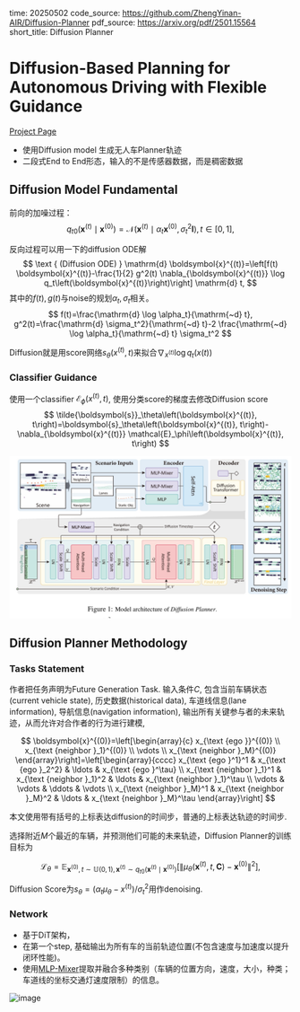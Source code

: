time: 20250502
code_source: https://github.com/ZhengYinan-AIR/Diffusion-Planner
pdf_source: https://arxiv.org/pdf/2501.15564
short_title: Diffusion Planner

# Diffusion-Based Planning for Autonomous Driving with Flexible Guidance

[Project Page](https://zhengyinan-air.github.io/Diffusion-Planner/)

- 使用Diffusion model 生成无人车Planner轨迹
- 二段式End to End形态，输入的不是传感器数据，而是稠密数据


## Diffusion Model Fundamental

前向的加噪过程：
$$
q_{t 0}\left(\boldsymbol{x}^{(t)} \mid \boldsymbol{x}^{(0)}\right)=\mathcal{N}\left(\boldsymbol{x}^{(t)} \mid \alpha_t \boldsymbol{x}^{(0)}, \sigma_t^2 \mathbf{I}\right), t \in[0,1],
$$

反向过程可以用一下的diffusion ODE解
$$
\text { (Diffusion ODE) } \mathrm{d} \boldsymbol{x}^{(t)}=\left[f(t) \boldsymbol{x}^{(t)}-\frac{1}{2} g^2(t) \nabla_{\boldsymbol{x}^{(t)}} \log q_t\left(\boldsymbol{x}^{(t)}\right)\right] \mathrm{d} t,
$$
其中的$f(t), g(t)$与noise的规划$\alpha_t, \sigma_t$相关。
$$
f(t)=\frac{\mathrm{d} \log \alpha_t}{\mathrm{~d} t}, g^2(t)=\frac{\mathrm{d} \sigma_t^2}{\mathrm{~d} t}-2 \frac{\mathrm{~d} \log \alpha_t}{\mathrm{~d} t} \sigma_t^2
$$

Diffusion就是用score网络$s_\theta(x^{(t)}, t)$来拟合$\nabla_{x^{(t)}} \log q_t(x(t))$

### Classifier Guidance
使用一个classifier $\mathcal{E}_\phi(x^{(t)}, t)$, 使用分类score的梯度去修改Diffusion score
$$
\tilde{\boldsymbol{s}}_\theta\left(\boldsymbol{x}^{(t)}, t\right)=\boldsymbol{s}_\theta\left(\boldsymbol{x}^{(t)}, t\right)-\nabla_{\boldsymbol{x}^{(t)}} \mathcal{E}_\phi\left(\boldsymbol{x}^{(t)}, t\right)
$$

![image](./res/diffusion_planner_arch.png)

## Diffusion Planner Methodology

### Tasks Statement

作者把任务声明为Future Generation Task. 输入条件$C$, 包含当前车辆状态(current vehicle state), 历史数据(historical data), 车道线信息(lane information), 导航信息(navigation information), 输出所有关键参与者的未来轨迹，从而允许对合作者的行为进行建模,

$$
\boldsymbol{x}^{(0)}=\left[\begin{array}{c}
x_{\text {ego }}^{(0)} \\
x_{\text {neighbor }_1}^{(0)} \\
\vdots \\
x_{\text {neighbor }_M}^{(0)}
\end{array}\right]=\left[\begin{array}{cccc}
x_{\text {ego }^1}^1 & x_{\text {ego }_2^2} & \ldots & x_{\text {ego }^\tau} \\
x_{\text {neighbor }_1}^1 & x_{\text {neighbor }_1}^2 & \ldots & x_{\text {neighbor }_1}^\tau \\
\vdots & \vdots & \ddots & \vdots \\
x_{\text {neighbor }_M}^1 & x_{\text {neighbor }_M}^2 & \ldots & x_{\text {neighbor }_M}^\tau
\end{array}\right]
$$

本文使用带有括号的上标表达diffusion的时间步，普通的上标表达轨迹的时间步.

选择附近$M$个最近的车辆，并预测他们可能的未来轨迹，Diffusion Planner的训练目标为

$$
\mathcal{L}_\theta=\mathbb{E}_{\boldsymbol{x}^{(0)}, t \sim \mathbb{U}(0,1), \boldsymbol{x}^{(t)} \sim q_{t 0}\left(\boldsymbol{x}^{(t)} \mid \boldsymbol{x}^{(0)}\right)}\left[\left\|\mu_\theta\left(\boldsymbol{x}^{(t)}, t, \boldsymbol{C}\right)-\boldsymbol{x}^{(0)}\right\|^2\right],
$$

Diffusion Score为$s_\theta = (\alpha_t \mu_\theta - x^{(t)}) / \sigma_t^2$用作denoising.

### Network

- 基于DiT架构，
- 在第一个step, 基础输出为所有车的当前轨迹位置(不包含速度与加速度以提升闭环性能)。
- 使用[MLP-Mixer](https://zhuanlan.zhihu.com/p/369960950)提取并融合多种类别（车辆的位置方向，速度，大小，种类； 车道线的坐标交通灯速度限制）的信息。

![image](https://pic2.zhimg.com/v2-164cc7772e4b845f13d57168afe60415_1440w.jpg)
